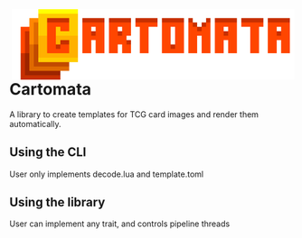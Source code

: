 <img src="https://raw.githubusercontent.com/piface314/cartomata/master/docs/logo.png" alt="Cartomata logo" width="500" align="right">

# Cartomata

A library to create templates for TCG card images and render them automatically.

## Using the CLI

User only implements decode.lua and template.toml

## Using the library

User can implement any trait, and controls pipeline threads
